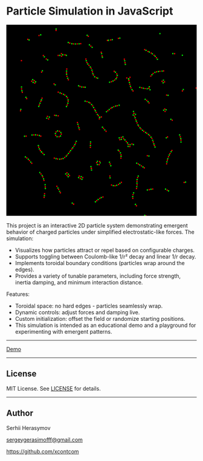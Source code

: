 # Particle Simulation in JavaScript

![Preview](images/particles_preview.png)

This project is an interactive 2D particle system demonstrating emergent behavior of charged particles under simplified electrostatic-like forces. The simulation:

* Visualizes how particles attract or repel based on configurable charges.
* Supports toggling between Coulomb-like 1/r² decay and linear 1/r decay.
* Implements toroidal boundary conditions (particles wrap around the edges).
* Provides a variety of tunable parameters, including force strength, inertia damping, and minimum interaction distance.

Features:

* Toroidal space: no hard edges - particles seamlessly wrap.
* Dynamic controls: adjust forces and damping live.
* Custom initialization: offset the field or randomize starting positions.
* This simulation is intended as an educational demo and a playground for experimenting with emergent patterns.

---

[Demo](https://xcont.com/coulomb/)

---

## License

MIT License. See [LICENSE](LICENSE) for details.

---

## Author

Serhii Herasymov  

sergeygerasimofff@gmail.com  

https://github.com/xcontcom
